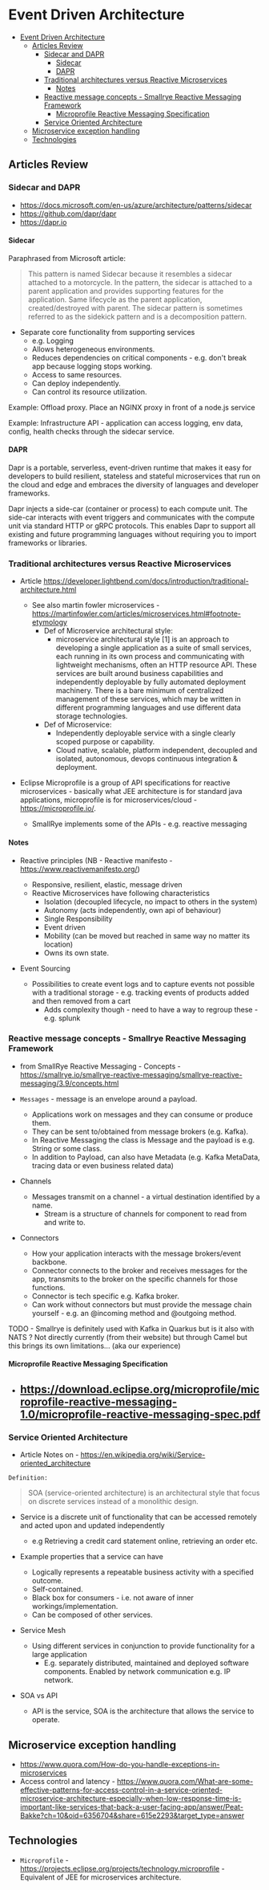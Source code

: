 # Event Driven Architecture

- [Event Driven Architecture](#event-driven-architecture)
  - [Articles Review](#articles-review)
    - [Sidecar and DAPR](#sidecar-and-dapr)
      - [Sidecar](#sidecar)
      - [DAPR](#dapr)
    - [Traditional architectures versus Reactive Microservices](#traditional-architectures-versus-reactive-microservices)
      - [Notes](#notes)
    - [Reactive message concepts - Smallrye Reactive Messaging Framework](#reactive-message-concepts---smallrye-reactive-messaging-framework)
      - [Microprofile Reactive Messaging Specification](#microprofile-reactive-messaging-specification)
    - [Service Oriented Architecture](#service-oriented-architecture)
  - [Microservice exception handling](#microservice-exception-handling)
  - [Technologies](#technologies)

## Articles Review

### Sidecar and DAPR

- <https://docs.microsoft.com/en-us/azure/architecture/patterns/sidecar>
- <https://github.com/dapr/dapr>
- <https://dapr.io>

#### Sidecar

Paraphrased from Microsoft article:

> This pattern is named Sidecar because it resembles a sidecar attached to a motorcycle.
> In the pattern, the sidecar is attached to a parent application and provides supporting features for the application.
> Same lifecycle as the parent application, created/destroyed with parent.
> The sidecar pattern is sometimes referred to as the sidekick pattern and is a decomposition pattern.

- Separate core functionality from supporting services 
  - e.g. Logging
  - Allows heterogeneous environments.
  - Reduces dependencies on critical components - e.g. don't break app because logging stops working.
  - Access to same resources.
  - Can deploy independently.
  - Can control its resource utilization.

Example: Offload proxy. Place an NGINX proxy in front of a node.js service

Example: Infrastructure API - application can access logging, env data, config, health checks through the sidecar service.

#### DAPR

Dapr is a portable, serverless, event-driven runtime that makes it easy for developers to build resilient, stateless and stateful microservices that run on the cloud and edge and embraces the diversity of languages and developer frameworks.

Dapr injects a side-car (container or process) to each compute unit. The side-car interacts with event triggers and communicates with the compute unit via standard HTTP or gRPC protocols. This enables Dapr to support all existing and future programming languages without requiring you to import frameworks or libraries.

### Traditional architectures versus Reactive Microservices

- Article <https://developer.lightbend.com/docs/introduction/traditional-architecture.html>
  - See also martin fowler microservices - <https://martinfowler.com/articles/microservices.html#footnote-etymology>
    - Def of Microservice architectural style:  
      - microservice architectural style [1] is an approach to developing a single application as a suite of small services, each running in its own process and communicating with lightweight mechanisms, often an HTTP resource API. These services are built around business capabilities and independently deployable by fully automated deployment machinery. There is a bare minimum of centralized management of these services, which may be written in different programming languages and use different data storage technologies.
    - Def of Microservice: 
      - Independently deployable service with a single clearly scoped purpose or capability.
      - Cloud native, scalable, platform independent, decoupled and isolated, autonomous, devops continuous integration & deployment.

- Eclipse Microprofile is a group of API specifications for reactive microservices - basically what JEE architecture is for standard java applications, microprofile is for microservices/cloud - <https://microprofile.io/>.
  - SmallRye implements some of the APIs - e.g. reactive messaging

#### Notes

- Reactive principles (NB - Reactive manifesto - <https://www.reactivemanifesto.org/>)
  - Responsive, resilient, elastic, message driven
  - Reactive Microservices have following characteristics
    - Isolation (decoupled lifecycle, no impact to others in the system)
    - Autonomy (acts independently, own api of behaviour)
    - Single Responsibility
    - Event driven
    - Mobility (can be moved but reached in same way no matter its location)
    - Owns its own state.

- Event Sourcing
  - Possibilities to create event logs and to capture events not possible with a traditional storage - e.g. tracking events of products added and then removed from a cart
    - Adds complexity though - need to have a way to regroup these - e.g. splunk

### Reactive message concepts - Smallrye Reactive Messaging Framework

- from SmallRye Reactive Messaging - Concepts - <https://smallrye.io/smallrye-reactive-messaging/smallrye-reactive-messaging/3.9/concepts.html>

- `Messages` - message is an envelope around a payload. 
  - Applications work on messages and they can consume or produce them. 
  - They can be sent to/obtained from message brokers (e.g. Kafka). 
  - In Reactive Messaging the class is Message<T> and the payload is <T> e.g. String or some class.
  - In addition to Payload, can also have Metadata (e.g. Kafka MetaData, tracing data or even business related data)
- Channels
  - Messages transmit on a channel - a virtual destination identified by a name.
    - Stream is a structure of channels for component to read from and write to.
- Connectors
  - How your application interacts with the message brokers/event backbone. 
  - Connector connects to the broker and receives messages for the app, transmits to the broker on the specific channels for those functions.
  - Connector is tech specific e.g. Kafka broker.
  - Can work without connectors but must provide the message chain yourself - e.g. an @incoming method and @outgoing method.

TODO - Smallrye is definitely used with Kafka in Quarkus but is it also with NATS ? Not directly currently (from their website) but through Camel but this brings its own limitations... (aka our experience)

#### Microprofile Reactive Messaging Specification

- <https://download.eclipse.org/microprofile/microprofile-reactive-messaging-1.0/microprofile-reactive-messaging-spec.pdf>
  - 

### Service Oriented Architecture

- Article Notes on - <https://en.wikipedia.org/wiki/Service-oriented_architecture>

`Definition:`

> SOA (service-oriented architecture) is an architectural style that focus on discrete services instead of a monolithic design.

- Service is a discrete unit of functionality that can be accessed remotely and acted upon and updated independently
  - e.g Retrieving a credit card statement online, retrieving an order etc.

- Example properties that a service can have
  - Logically represents a repeatable business activity with a specified outcome.
  - Self-contained.
  - Black box for consumers - i.e. not aware of inner workings/implementation.
  - Can be composed of other services.

- Service Mesh
  - Using different services in conjunction to provide functionality for a large application
    - E.g. separately distributed, maintained and deployed software components. Enabled by network communication e.g. IP network.

- SOA vs API
  - API is the service, SOA is the architecture that allows the service to operate.

## Microservice exception handling

- <https://www.quora.com/How-do-you-handle-exceptions-in-microservices>
- Access control and latency - <https://www.quora.com/What-are-some-effective-patterns-for-access-control-in-a-service-oriented-microservice-architecture-especially-when-low-response-time-is-important-like-services-that-back-a-user-facing-app/answer/Peat-Bakke?ch=10&oid=6356704&share=615e2293&target_type=answer>

## Technologies

- `Microprofile` - <https://projects.eclipse.org/projects/technology.microprofile> - Equivalent of JEE for microservices architecture.
